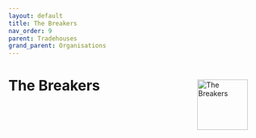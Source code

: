 ```yaml
---
layout: default
title: The Breakers
nav_order: 9
parent: Tradehouses
grand_parent: Organisations
---
```

<img src="/the-wide-sea/img/breakers.png"
     alt="The Breakers"
     style="float: right; margin: 30px; width: 100px;" />

# The Breakers
